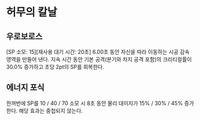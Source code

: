 # 허무의 칼날

## 우로보로스

[SP 소모: 15][재사용 대기 시간: 20초] 6.00초 동안 자신을 따라 이동하는 시공 감속 영역을 만들어 낸다. 지속 시간 동안 기본 공격(분기와 차지 공격 포함)의 크리티컬률이 30.0% 증가하고 초당 2pt의 SP를 회복한다.

## 에너지 포식

한꺼번에 SP를 10 / 40 / 70 소모 시 8초 동안 물리 대미지가 15% / 30% / 45% 증가한다. 해당 효과는 중첩되지 않는다.
